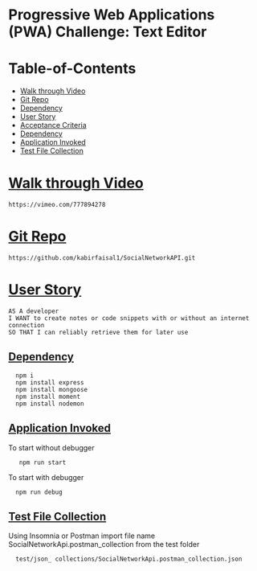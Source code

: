 # Progressive Web Applications (PWA) Challenge: Text Editor


# Table-of-Contents
  * [Walk through Video](#walk-through-Video)
  * [Git Repo](#git-repo)
  * [Dependency](#dependency)
  * [User Story](#user-story)
  * [Acceptance Criteria](#acceptance-criteria)
  * [Dependency](#dependency)
  * [Application Invoked](#application-invoked)
  * [Test File Collection](#test-file-collection)



# [Walk through Video](#table-of-contents)
```
https://vimeo.com/777894278
```

# [Git Repo](#table-of-contents)
```
https://github.com/kabirfaisal1/SocialNetworkAPI.git

```

# [User Story](#table-of-contents)
```
AS A developer
I WANT to create notes or code snippets with or without an internet connection
SO THAT I can reliably retrieve them for later use

```

## [Dependency](#table-of-contents)
```
  npm i
  npm install express
  npm install mongoose
  npm install moment
  npm install nodemon

```

## [Application Invoked](#(#table-of-contents))
  To start without debugger
```
   npm run start
```
  To start with debugger
```
  npm run debug
```


## [Test File Collection](#table-of-contents)
Using Insomnia or Postman import file name SocialNetworkApi.postman_collection from the test folder
```
  test/json_ collections/SocialNetworkApi.postman_collection.json
```

